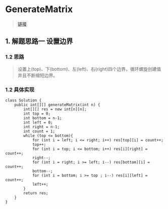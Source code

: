 # GenerateMatrix
> [链接](https://leetcode-cn.com/problems/spiral-matrix-ii/)
## 1. 解题思路一 设置边界
### 1.2 思路
> 设置上(top)、下(bottom)、左(left)、右(right)四个边界，循环螺旋创建值并且不断缩短边界。
### 1.2 具体实现
```
class Solution {
    public int[][] generateMatrix(int n) {
        int[][] res = new int[n][n];
        int top = 0;
        int bottom = n-1;
        int left = 0;
        int right = n-1;
        int count = 1;
        while (top <= bottom){
            for (int i = left; i <= right; i++) res[top][i] = count++;
            top++;
            for (int i = top; i <= bottom; i++) res[i][right] = count++;
            right--;
            for (int i = right; i >= left; i--) res[bottom][i] = count++;
            bottom--;
            for (int i = bottom; i >= top ; i--) res[i][left] = count++;
            left++;
        }
        return res;
    }
}
```
